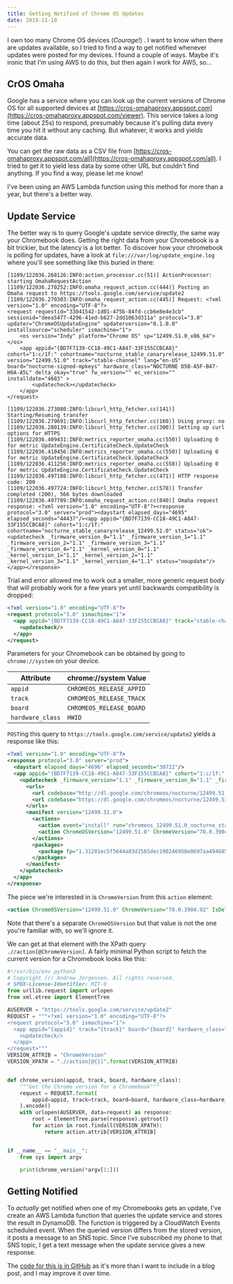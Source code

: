 ```yaml
---
title: Getting Notified of Chrome OS Updates
date: 2019-11-10
---
```


I own too many Chrome OS devices (*Courage!*) . I want to know when there are updates available, so I tried to find a way to get notified whenever updates were posted for my devices. I found a couple of ways. Maybe it's ironic that I'm using AWS to do this, but then again I work for AWS, so...

## CrOS Omaha
Google has a service where you can look up the current versions of Chrome OS for all supported devices at [https://cros-omahaproxy.appspot.com](https://cros-omahaproxy.appspot.com/viewer). This service takes a *long* time (about 25s) to respond, presumably because it's pulling data every time you hit it without any caching. But whatever, it works and yields accurate data.

You can get the raw data as a CSV file from [https://cros-omahaproxy.appspot.com/all](https://cros-omahaproxy.appspot.com/all). I tried to get it to yield less data by some other URL but couldn't find anything. If you find a way, please let me know!

I've been using an AWS Lambda function using this method for more than a year, but there's a better way.

## Update Service
The better way is to query Google's update service directly, the same way your Chromebook does. Getting the right data from your Chromebook is a bit trickier, but the latency is a lot better. To discover how your chromebook is polling for updates, have a look at `file:///var/log/update_engine.log` where you'll see something like this buried in there:

```log
[1109/122036.268126:INFO:action_processor.cc(51)] ActionProcessor: starting OmahaRequestAction
[1109/122036.270252:INFO:omaha_request_action.cc(444)] Posting an Omaha request to https://tools.google.com/service/update2
[1109/122036.270303:INFO:omaha_request_action.cc(445)] Request: <?xml version="1.0" encoding="UTF-8"?>
<request requestid="33041542-1d01-475b-84fd-ccb6e8e4e3cb" sessionid="deea5477-4296-41ed-b627-2dd1063d311a" protocol="3.0" updater="ChromeOSUpdateEngine" updaterversion="0.1.0.0" installsource="scheduler" ismachine="1">
    <os version="Indy" platform="Chrome OS" sp="12499.51.0_x86_64"></os>
    <app appid="{BD7F7139-CC18-49C1-A847-33F155CCBCA8}" cohort="1:c/1f:" cohortname="nocturne_stable_canaryrelease_12499.51.0" version="12499.51.0" track="stable-channel" lang="en-US" board="nocturne-signed-mpkeys" hardware_class="NOCTURNE D5B-A5F-B47-H6A-A5L" delta_okay="true" fw_version="" ec_version="" installdate="4683" >
        <updatecheck></updatecheck>
    </app>
</request>

[1109/122036.273080:INFO:libcurl_http_fetcher.cc(141)] Starting/Resuming transfer
[1109/122036.279691:INFO:libcurl_http_fetcher.cc(160)] Using proxy: no
[1109/122036.280139:INFO:libcurl_http_fetcher.cc(300)] Setting up curl options for HTTPS
[1109/122036.409431:INFO:metrics_reporter_omaha.cc(550)] Uploading 0 for metric UpdateEngine.CertificateCheck.UpdateCheck
[1109/122036.410456:INFO:metrics_reporter_omaha.cc(550)] Uploading 0 for metric UpdateEngine.CertificateCheck.UpdateCheck
[1109/122036.411256:INFO:metrics_reporter_omaha.cc(550)] Uploading 0 for metric UpdateEngine.CertificateCheck.UpdateCheck
[1109/122036.497188:INFO:libcurl_http_fetcher.cc(471)] HTTP response code: 200
[1109/122036.497724:INFO:libcurl_http_fetcher.cc(578)] Transfer completed (200), 566 bytes downloaded
[1109/122036.497789:INFO:omaha_request_action.cc(840)] Omaha request response: <?xml version="1.0" encoding="UTF-8"?><response protocol="3.0" server="prod"><daystart elapsed_days="4695" elapsed_seconds="44437"/><app appid="{BD7F7139-CC18-49C1-A847-33F155CCBCA8}" cohort="1:c/1f:" cohortname="nocturne_stable_canaryrelease_12499.51.0" status="ok"><updatecheck _firmware_version_0="1.1" _firmware_version_1="1.1" _firmware_version_2="1.1" _firmware_version_3="1.1" _firmware_version_4="1.1" _kernel_version_0="1.1" _kernel_version_1="1.1" _kernel_version_2="1.1" _kernel_version_3="1.1" _kernel_version_4="1.1" status="noupdate"/></app></response>
```

Trial and error allowed me to work out a smaller, more generic request body that will probably work for a few years yet until backwards compatibility is dropped:

```xml
<?xml version="1.0" encoding="UTF-8"?>
<request protocol="3.0" ismachine="1">
  <app appid="{BD7F7139-CC18-49C1-A847-33F155CCBCA8}" track="stable-channel" board="nocturne-signed-mpkeys" hardware_class="NOCTURNE D5B-A5F-B47-H6A-A5L" delta_okay="false">
    <updatecheck/>
  </app>
</request>
```

Parameters for your Chromebook can be obtained by going to `chrome://system` on your device.

|Attribute|chrome://system Value|
|--|--|
|`appid`|`CHROMEOS_RELEASE_APPID`|
|`track`|`CHROMEOS_RELEASE_TRACK`|
|`board`|`CHROMEOS_RELEASE_BOARD`|
|`hardware_class`|`HWID`|

`POST`ing this query to `https://tools.google.com/service/update2` yields a response like this:

```xml
<?xml version="1.0" encoding="UTF-8"?>
<response protocol="3.0" server="prod">
  <daystart elapsed_days="4696" elapsed_seconds="30722"/>
  <app appid="{BD7F7139-CC18-49C1-A847-33F155CCBCA8}" cohort="1:c/1f:" cohortname="nocturne_stable_canaryrelease_12499.51.0" status="ok">
    <updatecheck _firmware_version="1.1" _firmware_version_0="1.1" _firmware_version_1="1.1" _firmware_version_2="1.1" _firmware_version_3="1.1" _firmware_version_4="1.1" _kernel_version="1.1" _kernel_version_0="1.1" _kernel_version_1="1.1" _kernel_version_2="1.1" _kernel_version_3="1.1" _kernel_version_4="1.1" status="ok">
      <urls>
        <url codebase="http://dl.google.com/chromeos/nocturne/12499.51.0/stable-channel/"/>
        <url codebase="https://dl.google.com/chromeos/nocturne/12499.51.0/stable-channel/"/>
      </urls>
      <manifest version="12499.51.0">
        <actions>
          <action event="install" run="chromeos_12499.51.0_nocturne_stable-channel_full_mp.bin-e52a7b4317aacd1689bc610656a9bcfb.signed"/>
          <action ChromeOSVersion="12499.51.0" ChromeVersion="78.0.3904.92" IsDeltaPayload="false" MaxDaysToScatter="14" MetadataSignatureRsa="okC/hvhqmQnerQ33y4AWPYFI6yGLHKIPOmzKzb/ri4odvKEmr1KKMWvgXLxzTFTorBpl2I/Wrx634E61cMQSssQKPUQ9hAFXdSorIuO60kEgGZivQVMR4kktETka84SCuORgOzum9VN27V9MQyG3+CIS+C1BflPPGXPd6zw35FTh4LI4HkX6cIy6kTldxZt9V7XywEdLuZpQZmC2PI3kr1Nf9B+scgTwdHaoq9g2hCmbsxq+ivPKVjfVRrWNwVUVnERJs5WfK+27qmuf6a8piC2wl3ApyqzYda4iY/QLsWTuROYVNbf7YWKrPQF1QpzeWLmgDtuAThS0oLkFuGZwNw==" MetadataSize="65824" event="postinstall" sha256="MSAexfVkSoPRVl3sGQJGlY4Gl6pJRoXDXy1+BsHNpdg="/>
        </actions>
        <packages>
          <package fp="1.31201ec5f5644a83d1565dec190246958e0697aa494685c35f2d7e06c1cda5d8" hash_sha256="31201ec5f5644a83d1565dec190246958e0697aa494685c35f2d7e06c1cda5d8" name="chromeos_12499.51.0_nocturne_stable-channel_full_mp.bin-e52a7b4317aacd1689bc610656a9bcfb.signed" required="true" size="1133479208"/>
        </packages>
      </manifest>
    </updatecheck>
  </app>
</response>
```

The piece we're interested in is `ChromeVersion` from this `action` element:

```xml
<action ChromeOSVersion="12499.51.0" ChromeVersion="78.0.3904.92" IsDeltaPayload="false" MaxDaysToScatter="14" MetadataSignatureRsa="okC/hvhqmQnerQ33y4AWPYFI6yGLHKIPOmzKzb/ri4odvKEmr1KKMWvgXLxzTFTorBpl2I/Wrx634E61cMQSssQKPUQ9hAFXdSorIuO60kEgGZivQVMR4kktETka84SCuORgOzum9VN27V9MQyG3+CIS+C1BflPPGXPd6zw35FTh4LI4HkX6cIy6kTldxZt9V7XywEdLuZpQZmC2PI3kr1Nf9B+scgTwdHaoq9g2hCmbsxq+ivPKVjfVRrWNwVUVnERJs5WfK+27qmuf6a8piC2wl3ApyqzYda4iY/QLsWTuROYVNbf7YWKrPQF1QpzeWLmgDtuAThS0oLkFuGZwNw==" MetadataSize="65824" event="postinstall" sha256="MSAexfVkSoPRVl3sGQJGlY4Gl6pJRoXDXy1+BsHNpdg="/>
```

Note that there's a separate `ChromeOSVersion` but that value is not the one you're familiar with, so we'll ignore it.

We can get at that element with the XPath query `.//action[@ChromeVersion]`. A fairly minimal Python script to fetch the current version for a Chromebook looks like this:

```python
#!/usr/bin/env python3
# Copyright (c) Andrew Jorgensen. All rights reserved.
# SPDX-License-Identifier: MIT-0
from urllib.request import urlopen
from xml.etree import ElementTree

AUSERVER = "https://tools.google.com/service/update2"
REQUEST = """<?xml version="1.0" encoding="UTF-8"?>
<request protocol="3.0" ismachine="1">
  <app appid="{appid}" track="{track}" board="{board}" hardware_class="{hardware_class}" delta_okay="false">
    <updatecheck/>
  </app>
</request>"""
VERSION_ATTRIB = "ChromeVersion"
VERSION_XPATH = ".//action[@{}]".format(VERSION_ATTRIB)


def chrome_version(appid, track, board, hardware_class):
    """Get the Chrome version for a Chromebook"""
    request = REQUEST.format(
        appid=appid, track=track, board=board, hardware_class=hardware_class
    ).encode()
    with urlopen(AUSERVER, data=request) as response:
        root = ElementTree.parse(response).getroot()
        for action in root.findall(VERSION_XPATH):
            return action.attrib[VERSION_ATTRIB]


if __name__ == "__main__":
    from sys import argv

    print(chrome_version(*argv[1:]))
```

## Getting Notified
To *actually* get notified when one of my Chromebooks gets an update, I've create an AWS Lambda function that queries the update service and stores the result in DynamoDB. The function is triggered by a CloudWatch Events scheduled event. When the queried version differs from the stored version, it posts a message to an SNS topic. Since I've subscribed my phone to that SNS topic, I get a text message when the update service gives a new response.

The [code for this is in GitHub](https://github.com/ajorg/cros-updates) as it's more than I want to include in a blog post, and I may improve it over time.